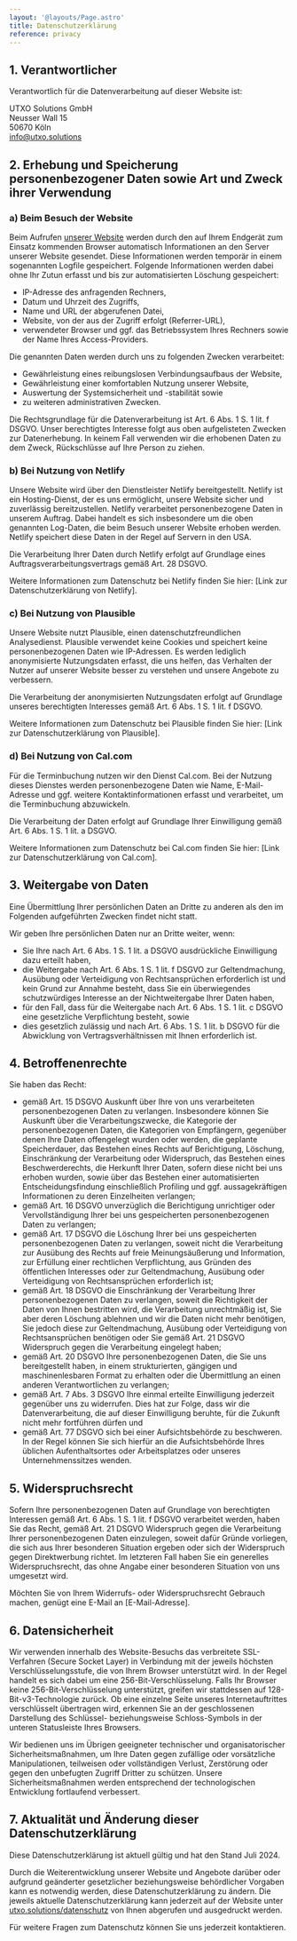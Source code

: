 ```yaml
---
layout: '@layouts/Page.astro'
title: Datenschutzerklärung
reference: privacy
---
```


## 1. Verantwortlicher

Verantwortlich für die Datenverarbeitung auf dieser Website ist:

UTXO Solutions GmbH<br>
Neusser Wall 15<br>
50670 Köln<br>
info@utxo.solutions<br>

## 2. Erhebung und Speicherung personenbezogener Daten sowie Art und Zweck ihrer Verwendung

### a) Beim Besuch der Website

Beim Aufrufen [unserer Website](https://utxo.solutions/) werden durch den auf Ihrem Endgerät zum Einsatz kommenden Browser automatisch Informationen an den Server unserer Website gesendet. Diese Informationen werden temporär in einem sogenannten Logfile gespeichert. Folgende Informationen werden dabei ohne Ihr Zutun erfasst und bis zur automatisierten Löschung gespeichert:

- IP-Adresse des anfragenden Rechners,
- Datum und Uhrzeit des Zugriffs,
- Name und URL der abgerufenen Datei,
- Website, von der aus der Zugriff erfolgt (Referrer-URL),
- verwendeter Browser und ggf. das Betriebssystem Ihres Rechners sowie der Name Ihres Access-Providers.

Die genannten Daten werden durch uns zu folgenden Zwecken verarbeitet:

- Gewährleistung eines reibungslosen Verbindungsaufbaus der Website,
- Gewährleistung einer komfortablen Nutzung unserer Website,
- Auswertung der Systemsicherheit und -stabilität sowie
- zu weiteren administrativen Zwecken.

Die Rechtsgrundlage für die Datenverarbeitung ist Art. 6 Abs. 1 S. 1 lit. f DSGVO. Unser berechtigtes Interesse folgt aus oben aufgelisteten Zwecken zur Datenerhebung. In keinem Fall verwenden wir die erhobenen Daten zu dem Zweck, Rückschlüsse auf Ihre Person zu ziehen.

### b) Bei Nutzung von Netlify

Unsere Website wird über den Dienstleister Netlify bereitgestellt. Netlify ist ein Hosting-Dienst, der es uns ermöglicht, unsere Website sicher und zuverlässig bereitzustellen. Netlify verarbeitet personenbezogene Daten in unserem Auftrag. Dabei handelt es sich insbesondere um die oben genannten Log-Daten, die beim Besuch unserer Website erhoben werden. Netlify speichert diese Daten in der Regel auf Servern in den USA.

Die Verarbeitung Ihrer Daten durch Netlify erfolgt auf Grundlage eines Auftragsverarbeitungsvertrags gemäß Art. 28 DSGVO.

Weitere Informationen zum Datenschutz bei Netlify finden Sie hier: [Link zur Datenschutzerklärung von Netlify].

### c) Bei Nutzung von Plausible

Unsere Website nutzt Plausible, einen datenschutzfreundlichen Analysedienst. Plausible verwendet keine Cookies und speichert keine personenbezogenen Daten wie IP-Adressen. Es werden lediglich anonymisierte Nutzungsdaten erfasst, die uns helfen, das Verhalten der Nutzer auf unserer Website besser zu verstehen und unsere Angebote zu verbessern.

Die Verarbeitung der anonymisierten Nutzungsdaten erfolgt auf Grundlage unseres berechtigten Interesses gemäß Art. 6 Abs. 1 S. 1 lit. f DSGVO.

Weitere Informationen zum Datenschutz bei Plausible finden Sie hier: [Link zur Datenschutzerklärung von Plausible].

### d) Bei Nutzung von Cal.com

Für die Terminbuchung nutzen wir den Dienst Cal.com. Bei der Nutzung dieses Dienstes werden personenbezogene Daten wie Name, E-Mail-Adresse und ggf. weitere Kontaktinformationen erfasst und verarbeitet, um die Terminbuchung abzuwickeln.

Die Verarbeitung der Daten erfolgt auf Grundlage Ihrer Einwilligung gemäß Art. 6 Abs. 1 S. 1 lit. a DSGVO.

Weitere Informationen zum Datenschutz bei Cal.com finden Sie hier: [Link zur Datenschutzerklärung von Cal.com].

## 3. Weitergabe von Daten

Eine Übermittlung Ihrer persönlichen Daten an Dritte zu anderen als den im Folgenden aufgeführten Zwecken findet nicht statt.

Wir geben Ihre persönlichen Daten nur an Dritte weiter, wenn:

- Sie Ihre nach Art. 6 Abs. 1 S. 1 lit. a DSGVO ausdrückliche Einwilligung dazu erteilt haben,
- die Weitergabe nach Art. 6 Abs. 1 S. 1 lit. f DSGVO zur Geltendmachung, Ausübung oder Verteidigung von Rechtsansprüchen erforderlich ist und kein Grund zur Annahme besteht, dass Sie ein überwiegendes schutzwürdiges Interesse an der Nichtweitergabe Ihrer Daten haben,
- für den Fall, dass für die Weitergabe nach Art. 6 Abs. 1 S. 1 lit. c DSGVO eine gesetzliche Verpflichtung besteht, sowie
- dies gesetzlich zulässig und nach Art. 6 Abs. 1 S. 1 lit. b DSGVO für die Abwicklung von Vertragsverhältnissen mit Ihnen erforderlich ist.

## 4. Betroffenenrechte

Sie haben das Recht:

- gemäß Art. 15 DSGVO Auskunft über Ihre von uns verarbeiteten personenbezogenen Daten zu verlangen. Insbesondere können Sie Auskunft über die Verarbeitungszwecke, die Kategorie der personenbezogenen Daten, die Kategorien von Empfängern, gegenüber denen Ihre Daten offengelegt wurden oder werden, die geplante Speicherdauer, das Bestehen eines Rechts auf Berichtigung, Löschung, Einschränkung der Verarbeitung oder Widerspruch, das Bestehen eines Beschwerderechts, die Herkunft Ihrer Daten, sofern diese nicht bei uns erhoben wurden, sowie über das Bestehen einer automatisierten Entscheidungsfindung einschließlich Profiling und ggf. aussagekräftigen Informationen zu deren Einzelheiten verlangen;
- gemäß Art. 16 DSGVO unverzüglich die Berichtigung unrichtiger oder Vervollständigung Ihrer bei uns gespeicherten personenbezogenen Daten zu verlangen;
- gemäß Art. 17 DSGVO die Löschung Ihrer bei uns gespeicherten personenbezogenen Daten zu verlangen, soweit nicht die Verarbeitung zur Ausübung des Rechts auf freie Meinungsäußerung und Information, zur Erfüllung einer rechtlichen Verpflichtung, aus Gründen des öffentlichen Interesses oder zur Geltendmachung, Ausübung oder Verteidigung von Rechtsansprüchen erforderlich ist;
- gemäß Art. 18 DSGVO die Einschränkung der Verarbeitung Ihrer personenbezogenen Daten zu verlangen, soweit die Richtigkeit der Daten von Ihnen bestritten wird, die Verarbeitung unrechtmäßig ist, Sie aber deren Löschung ablehnen und wir die Daten nicht mehr benötigen, Sie jedoch diese zur Geltendmachung, Ausübung oder Verteidigung von Rechtsansprüchen benötigen oder Sie gemäß Art. 21 DSGVO Widerspruch gegen die Verarbeitung eingelegt haben;
- gemäß Art. 20 DSGVO Ihre personenbezogenen Daten, die Sie uns bereitgestellt haben, in einem strukturierten, gängigen und maschinenlesbaren Format zu erhalten oder die Übermittlung an einen anderen Verantwortlichen zu verlangen;
- gemäß Art. 7 Abs. 3 DSGVO Ihre einmal erteilte Einwilligung jederzeit gegenüber uns zu widerrufen. Dies hat zur Folge, dass wir die Datenverarbeitung, die auf dieser Einwilligung beruhte, für die Zukunft nicht mehr fortführen dürfen und
- gemäß Art. 77 DSGVO sich bei einer Aufsichtsbehörde zu beschweren. In der Regel können Sie sich hierfür an die Aufsichtsbehörde Ihres üblichen Aufenthaltsortes oder Arbeitsplatzes oder unseres Unternehmenssitzes wenden.

## 5. Widerspruchsrecht

Sofern Ihre personenbezogenen Daten auf Grundlage von berechtigten Interessen gemäß Art. 6 Abs. 1 S. 1 lit. f DSGVO verarbeitet werden, haben Sie das Recht, gemäß Art. 21 DSGVO Widerspruch gegen die Verarbeitung Ihrer personenbezogenen Daten einzulegen, soweit dafür Gründe vorliegen, die sich aus Ihrer besonderen Situation ergeben oder sich der Widerspruch gegen Direktwerbung richtet. Im letzteren Fall haben Sie ein generelles Widerspruchsrecht, das ohne Angabe einer besonderen Situation von uns umgesetzt wird.

Möchten Sie von Ihrem Widerrufs- oder Widerspruchsrecht Gebrauch machen, genügt eine E-Mail an [E-Mail-Adresse].

## 6. Datensicherheit

Wir verwenden innerhalb des Website-Besuchs das verbreitete SSL-Verfahren (Secure Socket Layer) in Verbindung mit der jeweils höchsten Verschlüsselungsstufe, die von Ihrem Browser unterstützt wird. In der Regel handelt es sich dabei um eine 256-Bit-Verschlüsselung. Falls Ihr Browser keine 256-Bit-Verschlüsselung unterstützt, greifen wir stattdessen auf 128-Bit-v3-Technologie zurück. Ob eine einzelne Seite unseres Internetauftrittes verschlüsselt übertragen wird, erkennen Sie an der geschlossenen Darstellung des Schlüssel- beziehungsweise Schloss-Symbols in der unteren Statusleiste Ihres Browsers.

Wir bedienen uns im Übrigen geeigneter technischer und organisatorischer Sicherheitsmaßnahmen, um Ihre Daten gegen zufällige oder vorsätzliche Manipulationen, teilweisen oder vollständigen Verlust, Zerstörung oder gegen den unbefugten Zugriff Dritter zu schützen. Unsere Sicherheitsmaßnahmen werden entsprechend der technologischen Entwicklung fortlaufend verbessert.

## 7. Aktualität und Änderung dieser Datenschutzerklärung

Diese Datenschutzerklärung ist aktuell gültig und hat den Stand Juli 2024.

Durch die Weiterentwicklung unserer Website und Angebote darüber oder aufgrund geänderter gesetzlicher beziehungsweise behördlicher Vorgaben kann es notwendig werden, diese Datenschutzerklärung zu ändern. Die jeweils aktuelle Datenschutzerklärung kann jederzeit auf der Website unter [utxo.solutions/datenschutz](/datenschutz) von Ihnen abgerufen und ausgedruckt werden.

Für weitere Fragen zum Datenschutz können Sie uns jederzeit kontaktieren.
